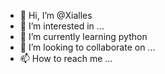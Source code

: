 - 👋 Hi, I’m @Xialles
- 👀 I’m interested in ...
- 🌱 I’m currently learning python
- 💞️ I’m looking to collaborate on ...
- 📫 How to reach me ...

<!---
Xialles/Xialles is a ✨ special ✨ repository because its `README.md` (this file) appears on your GitHub profile.
You can click the Preview link to take a look at your changes.
--->
